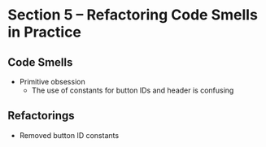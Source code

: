 # Section 5 – Refactoring Code Smells in Practice

## Code Smells

- Primitive obsession
  - The use of constants for button IDs and header is confusing

## Refactorings

- Removed button ID constants
